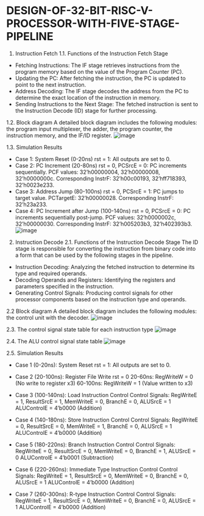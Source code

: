# DESIGN-OF-32-BIT-RISC-V-PROCESSOR-WITH-FIVE-STAGE-PIPELINE

1. Instruction Fetch
1.1. Functions of the Instruction Fetch Stage
- Fetching Instructions: The IF stage retrieves instructions from the program memory based on the value of the Program Counter (PC).
- Updating the PC: After fetching the instruction, the PC is updated to point to the next instruction.
- Address Decoding: The IF stage decodes the address from the PC to determine the exact location of the instruction in memory.
- Sending Instructions to the Next Stage: The fetched instruction is sent to the Instruction Decode (ID) stage for further processing.

1.2. Block diagram
A detailed block diagram includes the following modules: the program input multiplexer, the adder, the program counter, the instruction memory, and the IF/ID register.
![image](https://github.com/user-attachments/assets/3ca6a9bd-e9df-4303-95af-ec9f37d260af)

1.3. Simulation Results
- Case 1: System Reset (0-20ns)
rst = 1: All outputs are set to 0.
- Case 2: PC Increment (20-80ns)
rst = 0, PCSrcE = 0: PC increments sequentially.
PCF values: 32’h00000004, 32’h00000008, 32’h0000000c.
Corresponding InstrF: 32’h00c00193, 32’hff718393, 32’h0023e233.
- Case 3: Address Jump (80-100ns)
rst = 0, PCSrcE = 1: PC jumps to target value.
PCTargetE: 32’h00000028.
Corresponding InstrF: 32’h23a233.
- Case 4: PC Increment after Jump (100-140ns)
rst = 0, PCSrcE = 0: PC increments sequentially post-jump.
PCF values: 32’h0000002c, 32’h00000030.
Corresponding InstrF: 32’h005203b3, 32’h402393b3.
![image](https://github.com/user-attachments/assets/3556d1ae-f3e7-4e5f-8ec3-a3dda994fbfe)

2. Instruction Decode
2.1. Functions of the Instruction Decode Stage
The ID stage is responsible for converting the instruction from binary code into a form that can be used by the following stages in the pipeline.
- Instruction Decoding: Analyzing the fetched instruction to determine its type and required operands.
- Decoding Operands and Registers: Identifying the registers and parameters specified in the instruction.
- Generating Control Signals: Producing control signals for other processor components based on the instruction type and operands.

2.2 Block diagram
A detailed block diagram includes the following modules: the control unit with the decoder.
![image](https://github.com/user-attachments/assets/f03ccca7-fa52-4f1e-b611-4d827a3780c6)

2.3. The control signal state table for each instruction type
![image](https://github.com/user-attachments/assets/a158d802-08f7-4709-b239-afef20881ef3)

2.4. The ALU control signal state table
![image](https://github.com/user-attachments/assets/20f0e795-f9cf-4b8e-8a0d-480ef3d8d926)

2.5. Simulation Results
- Case 1 (0-20ns): System Reset
rst = 1: All outputs are set to 0.

- Case 2 (20-100ns): Register File Write
rst = 0
20-60ns: RegWriteW = 0 (No write to register x3)
60-100ns: RegWriteW = 1 (Value written to x3)

- Case 3 (100-140ns): Load Instruction Control
Control Signals:
RegWriteE = 1, ResultSrcE = 1, MemWriteE = 0, BranchE = 0, ALUSrcE = 1
ALUControlE = 4’b0000 (Addition)

- Case 4 (140-180ns): Store Instruction Control
Control Signals:
RegWriteE = 0, ResultSrcE = 0, MemWriteE = 1, BranchE = 0, ALUSrcE = 1
ALUControlE = 4’b0000 (Addition)

- Case 5 (180-220ns): Branch Instruction Control
Control Signals:
RegWriteE = 0, ResultSrcE = 0, MemWriteE = 0, BranchE = 1, ALUSrcE = 0
ALUControlE = 4’b0001 (Subtraction)

- Case 6 (220-260ns): Immediate Type Instruction Control
Control Signals:
RegWriteE = 1, ResultSrcE = 0, MemWriteE = 0, BranchE = 0, ALUSrcE = 1
ALUControlE = 4’b0000 (Addition)

- Case 7 (260-300ns): R-type Instruction Control
Control Signals:
RegWriteE = 1, ResultSrcE = 0, MemWriteE = 0, BranchE = 0, ALUSrcE = 1
ALUControlE = 4’b0000 (Addition)

